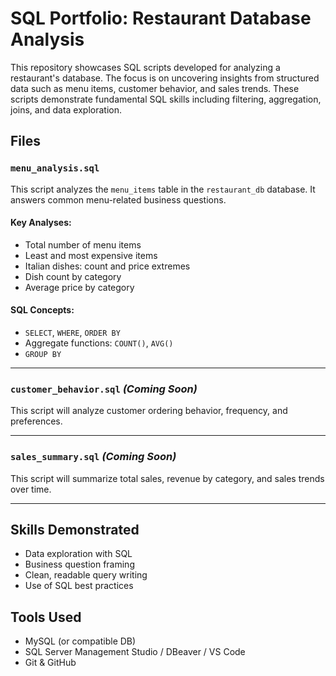 # SQL Portfolio: Restaurant Database Analysis

This repository showcases SQL scripts developed for analyzing a restaurant's database. The focus is on uncovering insights from structured data such as menu items, customer behavior, and sales trends. These scripts demonstrate fundamental SQL skills including filtering, aggregation, joins, and data exploration.

## Files

### `menu_analysis.sql`
This script analyzes the `menu_items` table in the `restaurant_db` database. It answers common menu-related business questions.

#### Key Analyses:
- Total number of menu items
- Least and most expensive items
- Italian dishes: count and price extremes
- Dish count by category
- Average price by category

#### SQL Concepts:
- `SELECT`, `WHERE`, `ORDER BY`
- Aggregate functions: `COUNT()`, `AVG()`
- `GROUP BY`

---

### `customer_behavior.sql` *(Coming Soon)*
This script will analyze customer ordering behavior, frequency, and preferences.

---

### `sales_summary.sql` *(Coming Soon)*
This script will summarize total sales, revenue by category, and sales trends over time.

---

## Skills Demonstrated
- Data exploration with SQL
- Business question framing
- Clean, readable query writing
- Use of SQL best practices

## Tools Used
- MySQL (or compatible DB)
- SQL Server Management Studio / DBeaver / VS Code
- Git & GitHub
